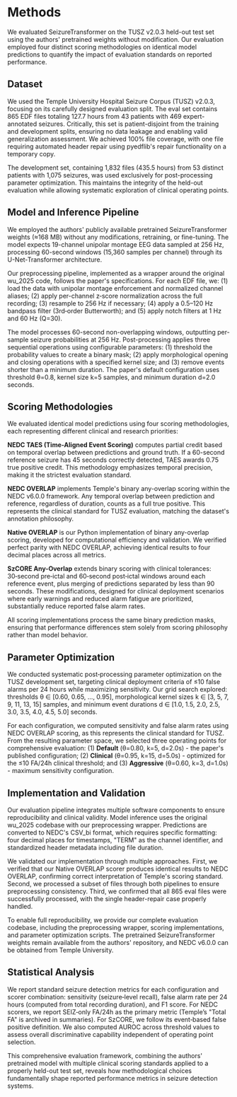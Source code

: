 # Methods

We evaluated SeizureTransformer on the TUSZ v2.0.3 held-out test set using the authors' pretrained weights without modification. Our evaluation employed four distinct scoring methodologies on identical model predictions to quantify the impact of evaluation standards on reported performance.

## Dataset

We used the Temple University Hospital Seizure Corpus (TUSZ) v2.0.3, focusing on its carefully designed evaluation split. The eval set contains 865 EDF files totaling 127.7 hours from 43 patients with 469 expert-annotated seizures. Critically, this set is patient-disjoint from the training and development splits, ensuring no data leakage and enabling valid generalization assessment. We achieved 100% file coverage, with one file requiring automated header repair using pyedflib's repair functionality on a temporary copy.

The development set, containing 1,832 files (435.5 hours) from 53 distinct patients with 1,075 seizures, was used exclusively for post-processing parameter optimization. This maintains the integrity of the held-out evaluation while allowing systematic exploration of clinical operating points.

## Model and Inference Pipeline

We employed the authors' publicly available pretrained SeizureTransformer weights (≈168 MB) without any modifications, retraining, or fine-tuning. The model expects 19-channel unipolar montage EEG data sampled at 256 Hz, processing 60-second windows (15,360 samples per channel) through its U-Net‑Transformer architecture.

Our preprocessing pipeline, implemented as a wrapper around the original wu_2025 code, follows the paper's specifications. For each EDF file, we: (1) load the data with unipolar montage enforcement and normalized channel aliases; (2) apply per-channel z‑score normalization across the full recording; (3) resample to 256 Hz if necessary; (4) apply a 0.5–120 Hz bandpass filter (3rd‑order Butterworth); and (5) apply notch filters at 1 Hz and 60 Hz (Q=30).

The model processes 60-second non-overlapping windows, outputting per-sample seizure probabilities at 256 Hz. Post-processing applies three sequential operations using configurable parameters: (1) threshold the probability values to create a binary mask; (2) apply morphological opening and closing operations with a specified kernel size; and (3) remove events shorter than a minimum duration. The paper's default configuration uses threshold θ=0.8, kernel size k=5 samples, and minimum duration d=2.0 seconds.

## Scoring Methodologies

We evaluated identical model predictions using four scoring methodologies, each representing different clinical and research priorities:

**NEDC TAES (Time-Aligned Event Scoring)** computes partial credit based on temporal overlap between predictions and ground truth. If a 60-second reference seizure has 45 seconds correctly detected, TAES awards 0.75 true positive credit. This methodology emphasizes temporal precision, making it the strictest evaluation standard.

**NEDC OVERLAP** implements Temple's binary any-overlap scoring within the NEDC v6.0.0 framework. Any temporal overlap between prediction and reference, regardless of duration, counts as a full true positive. This represents the clinical standard for TUSZ evaluation, matching the dataset's annotation philosophy.

**Native OVERLAP** is our Python implementation of binary any-overlap scoring, developed for computational efficiency and validation. We verified perfect parity with NEDC OVERLAP, achieving identical results to four decimal places across all metrics.

**SzCORE Any-Overlap** extends binary scoring with clinical tolerances: 30‑second pre‑ictal and 60‑second post‑ictal windows around each reference event, plus merging of predictions separated by less than 90 seconds. These modifications, designed for clinical deployment scenarios where early warnings and reduced alarm fatigue are prioritized, substantially reduce reported false alarm rates.

All scoring implementations process the same binary prediction masks, ensuring that performance differences stem solely from scoring philosophy rather than model behavior.

## Parameter Optimization

We conducted systematic post‑processing parameter optimization on the TUSZ development set, targeting clinical deployment criteria of ≤10 false alarms per 24 hours while maximizing sensitivity. Our grid search explored: thresholds θ ∈ [0.60, 0.65, ..., 0.95], morphological kernel sizes k ∈ [3, 5, 7, 9, 11, 13, 15] samples, and minimum event durations d ∈ [1.0, 1.5, 2.0, 2.5, 3.0, 3.5, 4.0, 4.5, 5.0] seconds.

For each configuration, we computed sensitivity and false alarm rates using NEDC OVERLAP scoring, as this represents the clinical standard for TUSZ. From the resulting parameter space, we selected three operating points for comprehensive evaluation: (1) **Default** (θ=0.80, k=5, d=2.0s) - the paper's published configuration; (2) **Clinical** (θ=0.95, k=15, d=5.0s) - optimized for the ≤10 FA/24h clinical threshold; and (3) **Aggressive** (θ=0.60, k=3, d=1.0s) - maximum sensitivity configuration.

## Implementation and Validation

Our evaluation pipeline integrates multiple software components to ensure reproducibility and clinical validity. Model inference uses the original wu_2025 codebase with our preprocessing wrapper. Predictions are converted to NEDC's CSV_bi format, which requires specific formatting: four decimal places for timestamps, "TERM" as the channel identifier, and standardized header metadata including file duration.

We validated our implementation through multiple approaches. First, we verified that our Native OVERLAP scorer produces identical results to NEDC OVERLAP, confirming correct interpretation of Temple's scoring standard. Second, we processed a subset of files through both pipelines to ensure preprocessing consistency. Third, we confirmed that all 865 eval files were successfully processed, with the single header-repair case properly handled.

To enable full reproducibility, we provide our complete evaluation codebase, including the preprocessing wrapper, scoring implementations, and parameter optimization scripts. The pretrained SeizureTransformer weights remain available from the authors' repository, and NEDC v6.0.0 can be obtained from Temple University.

## Statistical Analysis

We report standard seizure detection metrics for each configuration and scorer combination: sensitivity (seizure‑level recall), false alarm rate per 24 hours (computed from total recording duration), and F1 score. For NEDC scorers, we report SEIZ‑only FA/24h as the primary metric (Temple’s "Total FA" is archived in summaries). For SzCORE, we follow its event‑based false positive definition. We also computed AUROC across threshold values to assess overall discriminative capability independent of operating point selection.

This comprehensive evaluation framework, combining the authors' pretrained model with multiple clinical scoring standards applied to a properly held-out test set, reveals how methodological choices fundamentally shape reported performance metrics in seizure detection systems.
